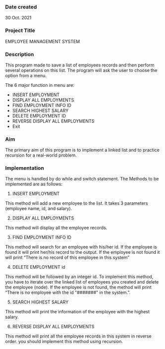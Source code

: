 ### Date created
30 Oct. 2021

### Project Title
EMPLOYEE MANAGEMENT SYSTEM

### Description
This program made to save a list of employees records and then perform several operations on this list.
The program will ask the user to choose the option from a menu.

The 6 major function in menu are:
- INSERT EMPLOYMENT
- DISPLAY ALL EMPLOYMENTS
- FIND EMPLOYMENT INFO ID
- SEARCH HIGHEST SALARY
- DELETE EMPLOYMENT ID
- REVERSE DISPLAY ALL EMPLOYMENTS
- Exit


### Aim
The primary aim of this program is to implement a linked list and to practice recursion for a real-world problem.


### Implementation
The menu is handled by do while and switch statement.
The Methods to be implemented are as follows:

1. INSERT EMPLOYMENT

This method will add a new employee to the list.
It takes 3 parameters (employee name, id, and salary).

2. DISPLAY ALL EMPLOYMENTS

This method will display all the employee records.

3. FIND EMPLOYMENT INFO ID

This method will search for an employee with his/her id.
If the employee is found it will print her/his record to the output.
If the employee is not found it will print “There is no record of this employee in
this system”

4. DELETE EMPLOYMENT id

This method will be followed by an integer id. To implement this method, you
have to iterate over the linked list of employees you created and delete the
employee (node). If the employee is not found, the method will print “There is no
employee with the id "#######" in the system.”.

5. SEARCH HIGHEST SALARY

This method will print the information of the employee with the highest salary.

6. REVERSE DISPLAY ALL EMPLOYMENTS

This method will print all the employee records in this system in reverse order. you
should implement this method using recursion.
